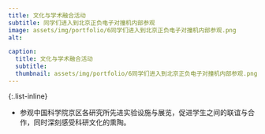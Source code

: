 ```yaml
---
title: 文化与学术融合活动
subtitle: 同学们进入到北京正负电子对撞机内部参观
image: assets/img/portfolio/6同学们进入到北京正负电子对撞机内部参观.png
alt: 

caption:
  title: 文化与学术融合活动
  subtitle: 
  thumbnail: assets/img/portfolio/6同学们进入到北京正负电子对撞机内部参观.png
---
```


{:.list-inline}
- 参观中国科学院京区各研究所先进实验设施与展览，促进学生之间的联谊与合作，同时深刻感受科研文化的熏陶。

